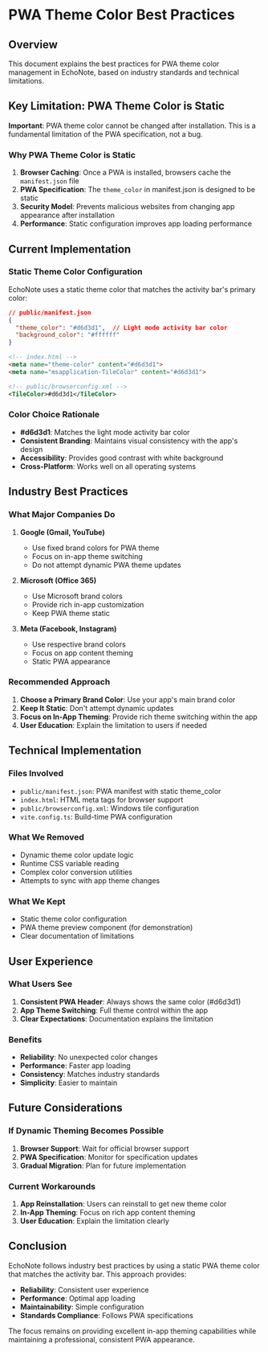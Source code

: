 # PWA Theme Color Best Practices

## Overview

This document explains the best practices for PWA theme color management in EchoNote, based on industry standards and technical limitations.

## Key Limitation: PWA Theme Color is Static

**Important**: PWA theme color cannot be changed after installation. This is a fundamental limitation of the PWA specification, not a bug.

### Why PWA Theme Color is Static

1. **Browser Caching**: Once a PWA is installed, browsers cache the `manifest.json` file
2. **PWA Specification**: The `theme_color` in manifest.json is designed to be static
3. **Security Model**: Prevents malicious websites from changing app appearance after installation
4. **Performance**: Static configuration improves app loading performance

## Current Implementation

### Static Theme Color Configuration

EchoNote uses a static theme color that matches the activity bar's primary color:

```json
// public/manifest.json
{
  "theme_color": "#d6d3d1",  // Light mode activity bar color
  "background_color": "#ffffff"
}
```

```html
<!-- index.html -->
<meta name="theme-color" content="#d6d3d1">
<meta name="msapplication-TileColor" content="#d6d3d1">
```

```xml
<!-- public/browserconfig.xml -->
<TileColor>#d6d3d1</TileColor>
```

### Color Choice Rationale

- **#d6d3d1**: Matches the light mode activity bar color
- **Consistent Branding**: Maintains visual consistency with the app's design
- **Accessibility**: Provides good contrast with white background
- **Cross-Platform**: Works well on all operating systems

## Industry Best Practices

### What Major Companies Do

1. **Google (Gmail, YouTube)**
   - Use fixed brand colors for PWA theme
   - Focus on in-app theme switching
   - Do not attempt dynamic PWA theme updates

2. **Microsoft (Office 365)**
   - Use Microsoft brand colors
   - Provide rich in-app customization
   - Keep PWA theme static

3. **Meta (Facebook, Instagram)**
   - Use respective brand colors
   - Focus on app content theming
   - Static PWA appearance

### Recommended Approach

1. **Choose a Primary Brand Color**: Use your app's main brand color
2. **Keep It Static**: Don't attempt dynamic updates
3. **Focus on In-App Theming**: Provide rich theme switching within the app
4. **User Education**: Explain the limitation to users if needed

## Technical Implementation

### Files Involved

- `public/manifest.json`: PWA manifest with static theme_color
- `index.html`: HTML meta tags for browser support
- `public/browserconfig.xml`: Windows tile configuration
- `vite.config.ts`: Build-time PWA configuration

### What We Removed

- Dynamic theme color update logic
- Runtime CSS variable reading
- Complex color conversion utilities
- Attempts to sync with app theme changes

### What We Kept

- Static theme color configuration
- PWA theme preview component (for demonstration)
- Clear documentation of limitations

## User Experience

### What Users See

1. **Consistent PWA Header**: Always shows the same color (#d6d3d1)
2. **App Theme Switching**: Full theme control within the app
3. **Clear Expectations**: Documentation explains the limitation

### Benefits

- **Reliability**: No unexpected color changes
- **Performance**: Faster app loading
- **Consistency**: Matches industry standards
- **Simplicity**: Easier to maintain

## Future Considerations

### If Dynamic Theming Becomes Possible

1. **Browser Support**: Wait for official browser support
2. **PWA Specification**: Monitor for specification updates
3. **Gradual Migration**: Plan for future implementation

### Current Workarounds

1. **App Reinstallation**: Users can reinstall to get new theme color
2. **In-App Theming**: Focus on rich app content theming
3. **User Education**: Explain the limitation clearly

## Conclusion

EchoNote follows industry best practices by using a static PWA theme color that matches the activity bar. This approach provides:

- **Reliability**: Consistent user experience
- **Performance**: Optimal app loading
- **Maintainability**: Simple configuration
- **Standards Compliance**: Follows PWA specifications

The focus remains on providing excellent in-app theming capabilities while maintaining a professional, consistent PWA appearance.
